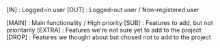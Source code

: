 [IN]  : Logged-in user
[OUT] : Logged-out user / Non-registered user

[MAIN] : Main functionality / High priority
[SUB] :  Features to add, but not prioritarily
[EXTRA] : Features we're not sure yet to add to the project
[DROP] : Features we thought about but chosed not to add to the project
